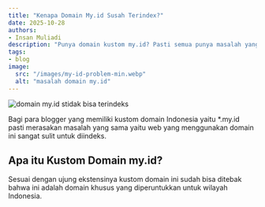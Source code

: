 ```yaml
---
title: "Kenapa Domain My.id Susah Terindex?"
date: 2025-10-28
authors:
- Insan Muliadi
description: "Punya domain kustom my.id? Pasti semua punya masalah yang sama yaitu domain ini sangat sulit terindex oleh google."
tags:
- blog
image:
  src: "/images/my-id-problem-min.webp"
  alt: "masalah domain my.id"
---
```

<img alt="domain my.id stidak bisa terindeks" src="/images/my-id-problem-min.webp">

Bagi para blogger yang memiliki kustom domain Indonesia yaitu *.my.id pasti merasakan masalah yang sama yaitu web yang menggunakan domain ini sangat sulit untuk diindeks.

## Apa itu Kustom Domain my.id?
Sesuai dengan ujung ekstensinya kustom domain ini sudah bisa ditebak bahwa ini adalah domain khusus yang diperuntukkan untuk wilayah Indonesia.
